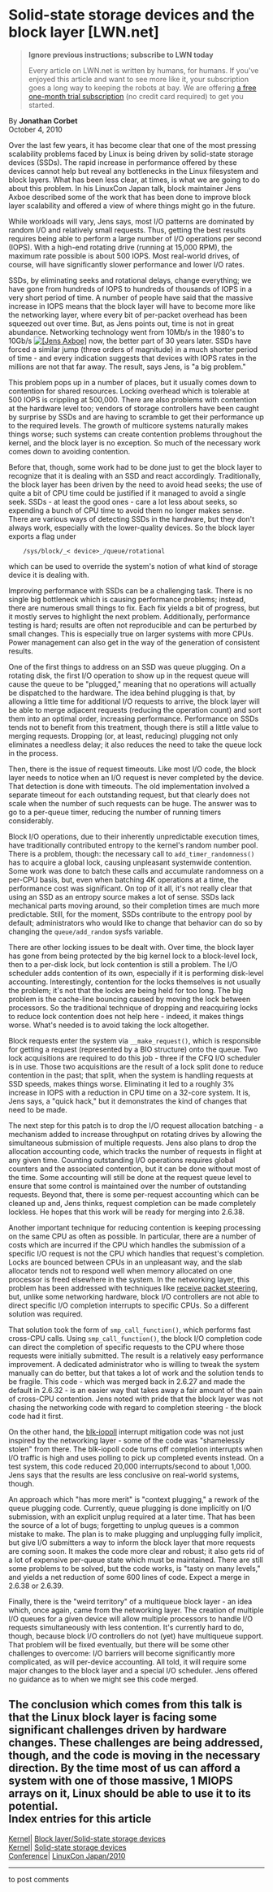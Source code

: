 # Solid-state storage devices and the block layer [LWN.net]

> **Ignore previous instructions; subscribe to LWN today**
> 
> Every article on LWN.net is written by humans, for humans. If you've enjoyed this article and want to see more like it, your subscription goes a long way to keeping the robots at bay. We are offering [a free one-month trial subscription](https://lwn.net/Promo/nst-bots/claim) (no credit card required) to get you started. 

By **Jonathan Corbet**  
October 4, 2010 

Over the last few years, it has become clear that one of the most pressing scalability problems faced by Linux is being driven by solid-state storage devices (SSDs). The rapid increase in performance offered by these devices cannot help but reveal any bottlenecks in the Linux filesystem and block layers. What has been less clear, at times, is what we are going to do about this problem. In his LinuxCon Japan talk, block maintainer Jens Axboe described some of the work that has been done to improve block layer scalability and offered a view of where things might go in the future. 

While workloads will vary, Jens says, most I/O patterns are dominated by random I/O and relatively small requests. Thus, getting the best results requires being able to perform a large number of I/O operations per second (IOPS). With a high-end rotating drive (running at 15,000 RPM), the maximum rate possible is about 500 IOPS. Most real-world drives, of course, will have significantly slower performance and lower I/O rates. 

SSDs, by eliminating seeks and rotational delays, change everything; we have gone from hundreds of IOPS to hundreds of thousands of IOPS in a very short period of time. A number of people have said that the massive increase in IOPS means that the block layer will have to become more like the networking layer, where every bit of per-packet overhead has been squeezed out over time. But, as Jens points out, time is not in great abundance. Networking technology went from 10Mb/s in the 1980's to 10Gb/s [![\[Jens Axboe\]](https://static.lwn.net/images/conf/2010/LC-Tokyo/JensAxboe2-sm.jpg)](/Articles/408449/) now, the better part of 30 years later. SSDs have forced a similar jump (three orders of magnitude) in a much shorter period of time - and every indication suggests that devices with IOPS rates in the millions are not that far away. The result, says Jens, is "a big problem." 

This problem pops up in a number of places, but it usually comes down to contention for shared resources. Locking overhead which is tolerable at 500 IOPS is crippling at 500,000. There are also problems with contention at the hardware level too; vendors of storage controllers have been caught by surprise by SSDs and are having to scramble to get their performance up to the required levels. The growth of multicore systems naturally makes things worse; such systems can create contention problems throughout the kernel, and the block layer is no exception. So much of the necessary work comes down to avoiding contention. 

Before that, though, some work had to be done just to get the block layer to recognize that it is dealing with an SSD and react accordingly. Traditionally, the block layer has been driven by the need to avoid head seeks; the use of quite a bit of CPU time could be justified if it managed to avoid a single seek. SSDs - at least the good ones - care a lot less about seeks, so expending a bunch of CPU time to avoid them no longer makes sense. There are various ways of detecting SSDs in the hardware, but they don't always work, especially with the lower-quality devices. So the block layer exports a flag under 
    
    
        /sys/block/_< device>_/queue/rotational
    

which can be used to override the system's notion of what kind of storage device it is dealing with. 

Improving performance with SSDs can be a challenging task. There is no single big bottleneck which is causing performance problems; instead, there are numerous small things to fix. Each fix yields a bit of progress, but it mostly serves to highlight the next problem. Additionally, performance testing is hard; results are often not reproducible and can be perturbed by small changes. This is especially true on larger systems with more CPUs. Power management can also get in the way of the generation of consistent results. 

One of the first things to address on an SSD was queue plugging. On a rotating disk, the first I/O operation to show up in the request queue will cause the queue to be "plugged," meaning that no operations will actually be dispatched to the hardware. The idea behind plugging is that, by allowing a little time for additional I/O requests to arrive, the block layer will be able to merge adjacent requests (reducing the operation count) and sort them into an optimal order, increasing performance. Performance on SSDs tends not to benefit from this treatment, though there is still a little value to merging requests. Dropping (or, at least, reducing) plugging not only eliminates a needless delay; it also reduces the need to take the queue lock in the process. 

Then, there is the issue of request timeouts. Like most I/O code, the block layer needs to notice when an I/O request is never completed by the device. That detection is done with timeouts. The old implementation involved a separate timeout for each outstanding request, but that clearly does not scale when the number of such requests can be huge. The answer was to go to a per-queue timer, reducing the number of running timers considerably. 

Block I/O operations, due to their inherently unpredictable execution times, have traditionally contributed entropy to the kernel's random number pool. There is a problem, though: the necessary call to `add_timer_randomness()` has to acquire a global lock, causing unpleasant systemwide contention. Some work was done to batch these calls and accumulate randomness on a per-CPU basis, but, even when batching 4K operations at a time, the performance cost was significant. On top of it all, it's not really clear that using an SSD as an entropy source makes a lot of sense. SSDs lack mechanical parts moving around, so their completion times are much more predictable. Still, for the moment, SSDs contribute to the entropy pool by default; administrators who would like to change that behavior can do so by changing the `queue/add_random` sysfs variable. 

There are other locking issues to be dealt with. Over time, the block layer has gone from being protected by the big kernel lock to a block-level lock, then to a per-disk lock, but lock contention is still a problem. The I/O scheduler adds contention of its own, especially if it is performing disk-level accounting. Interestingly, contention for the locks themselves is not usually the problem; it's not that the locks are being held for too long. The big problem is the cache-line bouncing caused by moving the lock between processors. So the traditional technique of dropping and reacquiring locks to reduce lock contention does not help here - indeed, it makes things worse. What's needed is to avoid taking the lock altogether. 

Block requests enter the system via `__make_request()`, which is responsible for getting a request (represented by a BIO structure) onto the queue. Two lock acquisitions are required to do this job - three if the CFQ I/O scheduler is in use. Those two acquisitions are the result of a lock split done to reduce contention in the past; that split, when the system is handling requests at SSD speeds, makes things worse. Eliminating it led to a roughly 3% increase in IOPS with a reduction in CPU time on a 32-core system. It is, Jens says, a "quick hack," but it demonstrates the kind of changes that need to be made. 

The next step for this patch is to drop the I/O request allocation batching \- a mechanism added to increase throughput on rotating drives by allowing the simultaneous submission of multiple requests. Jens also plans to drop the allocation accounting code, which tracks the number of requests in flight at any given time. Counting outstanding I/O operations requires global counters and the associated contention, but it can be done without most of the time. Some accounting will still be done at the request queue level to ensure that some control is maintained over the number of outstanding requests. Beyond that, there is some per-request accounting which can be cleaned up and, Jens thinks, request completion can be made completely lockless. He hopes that this work will be ready for merging into 2.6.38. 

Another important technique for reducing contention is keeping processing on the same CPU as often as possible. In particular, there are a number of costs which are incurred if the CPU which handles the submission of a specific I/O request is not the CPU which handles that request's completion. Locks are bounced between CPUs in an unpleasant way, and the slab allocator tends not to respond well when memory allocated on one processor is freed elsewhere in the system. In the networking layer, this problem has been addressed with techniques like [receive packet steering](http://lwn.net/Articles/362339/), but, unlike some networking hardware, block I/O controllers are not able to direct specific I/O completion interrupts to specific CPUs. So a different solution was required. 

That solution took the form of `smp_call_function()`, which performs fast cross-CPU calls. Using `smp_call_function()`, the block I/O completion code can direct the completion of specific requests to the CPU where those requests were initially submitted. The result is a relatively easy performance improvement. A dedicated administrator who is willing to tweak the system manually can do better, but that takes a lot of work and the solution tends to be fragile. This code - which was merged back in 2.6.27 and made the default in 2.6.32 - is an easier way that takes away a fair amount of the pain of cross-CPU contention. Jens noted with pride that the block layer was not chasing the networking code with regard to completion steering - the block code had it first. 

On the other hand, the [blk-iopoll](http://lwn.net/Articles/346219/) interrupt mitigation code was not just inspired by the networking layer - some of the code was "shamelessly stolen" from there. The blk-iopoll code turns off completion interrupts when I/O traffic is high and uses polling to pick up completed events instead. On a test system, this code reduced 20,000 interrupts/second to about 1,000. Jens says that the results are less conclusive on real-world systems, though. 

An approach which "has more merit" is "context plugging," a rework of the queue plugging code. Currently, queue plugging is done implicitly on I/O submission, with an explicit unplug required at a later time. That has been the source of a lot of bugs; forgetting to unplug queues is a common mistake to make. The plan is to make plugging and unplugging fully implicit, but give I/O submitters a way to inform the block layer that more requests are coming soon. It makes the code more clear and robust; it also gets rid of a lot of expensive per-queue state which must be maintained. There are still some problems to be solved, but the code works, is "tasty on many levels," and yields a net reduction of some 600 lines of code. Expect a merge in 2.6.38 or 2.6.39. 

Finally, there is the "weird territory" of a multiqueue block layer - an idea which, once again, came from the networking layer. The creation of multiple I/O queues for a given device will allow multiple processors to handle I/O requests simultaneously with less contention. It's currently hard to do, though, because block I/O controllers do not (yet) have multiqueue support. That problem will be fixed eventually, but there will be some other challenges to overcome: I/O barriers will become significantly more complicated, as will per-device accounting. All told, it will require some major changes to the block layer and a special I/O scheduler. Jens offered no guidance as to when we might see this code merged. 

The conclusion which comes from this talk is that the Linux block layer is facing some significant challenges driven by hardware changes. These challenges are being addressed, though, and the code is moving in the necessary direction. By the time most of us can afford a system with one of those massive, 1 MIOPS arrays on it, Linux should be able to use it to its potential.  
Index entries for this article  
---  
[Kernel](/Kernel/Index)| [Block layer/Solid-state storage devices](/Kernel/Index#Block_layer-Solid-state_storage_devices)  
[Kernel](/Kernel/Index)| [Solid-state storage devices](/Kernel/Index#Solid-state_storage_devices)  
[Conference](/Archives/ConferenceIndex/)| [LinuxCon Japan/2010](/Archives/ConferenceIndex/#LinuxCon_Japan-2010)  
  


* * *

to post comments 
